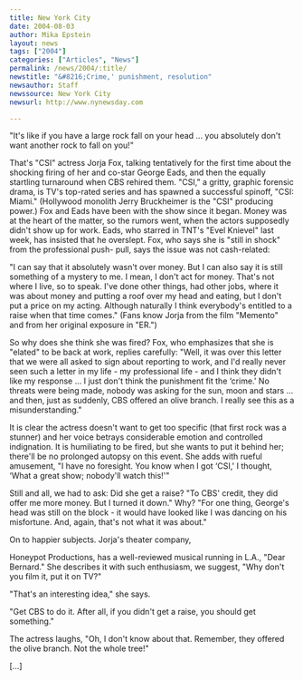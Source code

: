 ```yaml
---
title: New York City
date: 2004-08-03
author: Mika Epstein
layout: news
tags: ["2004"]
categories: ["Articles", "News"]
permalink: /news/2004/:title/
newstitle: "&#8216;Crime,' punishment, resolution"
newsauthor: Staff  
newssource: New York City  
newsurl: http://www.nynewsday.com  

---
```


"It's like if you have a large rock fall on your head ... you absolutely don't want another rock to fall on you!"

That's "CSI" actress Jorja Fox, talking tentatively for the first time about the shocking firing of her and co-star George Eads, and then the equally startling turnaround when CBS rehired them. "CSI," a gritty, graphic forensic drama, is TV's top-rated series and has spawned a successful spinoff, "CSI: Miami." (Hollywood monolith Jerry Bruckheimer is the "CSI" producing power.) Fox and Eads have been with the show since it began. Money was at the heart of the matter, so the rumors went, when the actors supposedly didn't show up for work. Eads, who starred in TNT's "Evel Knievel" last week, has insisted that he overslept. Fox, who says she is "still in shock" from the professional push- pull, says the issue was not cash-related:

"I can say that it absolutely wasn't over money. But I can also say it is still something of a mystery to me. I mean, I don't act for money. That's not where I live, so to speak. I've done other things, had other jobs, where it was about money and putting a roof over my head and eating, but I don't put a price on my acting. Although naturally I think everybody's entitled to a raise when that time comes." (Fans know Jorja from the film "Memento" and from her original exposure in "ER.")

So why does she think she was fired? Fox, who emphasizes that she is "elated" to be back at work, replies carefully: "Well, it was over this letter that we were all asked to sign about reporting to work, and I'd really never seen such a letter in my life - my professional life - and I think they didn't like my response ... I just don't think the punishment fit the &#8216;crime.' No threats were being made, nobody was asking for the sun, moon and stars ... and then, just as suddenly, CBS offered an olive branch. I really see this as a misunderstanding."

It is clear the actress doesn't want to get too specific (that first rock was a stunner) and her voice betrays considerable emotion and controlled indignation. It is humiliating to be fired, but she wants to put it behind her; there'll be no prolonged autopsy on this event. She adds with rueful amusement, "I have no foresight. You know when I got &#8216;CSI,' I thought, &#8216;What a great show; nobody'll watch this!'"

Still and all, we had to ask: Did she get a raise? "To CBS' credit, they did offer me more money. But I turned it down." Why? "For one thing, George's head was still on the block - it would have looked like I was dancing on his misfortune. And, again, that's not what it was about."

On to happier subjects. Jorja's theater company,

Honeypot Productions, has a well-reviewed musical running in L.A., "Dear Bernard." She describes it with such enthusiasm, we suggest, "Why don't you film it, put it on TV?"

"That's an interesting idea," she says.

"Get CBS to do it. After all, if you didn't get a raise, you should get something."

The actress laughs, "Oh, I don't know about that. Remember, they offered the olive branch. Not the whole tree!"

[...]

